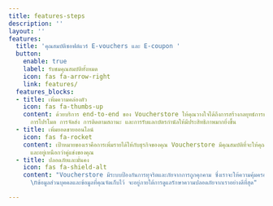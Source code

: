 ```yaml
---
title: features-steps
description: ''
layout: ''
features:
  title: 'คุณสมบัติซอฟต์แวร์ E-vouchers และ E-coupon '
  button:
    enable: true
    label: รับชมคุณสมบัติทั้งหมด
    icon: fas fa-arrow-right
    link: features/
  features_blocks:
  - title: เพิ่มความคล่องตัว
    icon: fas fa-thumbs-up
    content: ด้วยบริการ end-to-end ของ Voucherstore ให้คุณวางใจได้ถึงการสร้างกลยุทธ์การขาย
      การโปรโมต การจัดส่ง การติดตามสถานะ และการรับแลกบัตรกำนัลให้มีประสิทธิภาพมากยิ่งขึ้น
  - title: เพิ่มยอดขายออนไลน์
    icon: fas fa-rocket
    content: เป้าหมายของเราคือการเพิ่มรายได้ให้กับธุรกิจของคุณ Voucherstore มีคุณสมบัติที่จะให้คุณปิดการขายได้เร็ว
      และอยู่เหนือกว่าคู่แข่งของคุณ
  - title: ปลอดภัยและมั่นคง
    icon: fas fa-shield-alt
    content: "Voucherstore มีระบบป้องกันการทุจริตและภัยจากการถูกคุกคาม ซึ่งเราจะให้ความคุ้มครองต่อบริษัทของคุณ
      \nข้อมูลส่วนบุคคลและข้อมูลที่คุณจัดเก็บไว้ จะอยู่ภายใต้การดูแลรักษาความปลอดภัยจากเราอย่างดีที่สุด"

---
```

